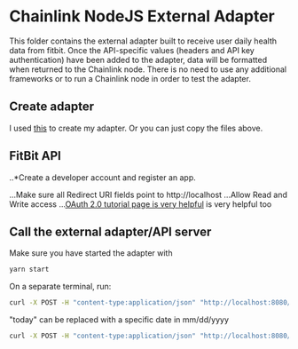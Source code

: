 # Chainlink NodeJS External Adapter

This folder contains the external adapter built to receive user daily health data from fitbit. Once the API-specific values (headers and API key authentication) have been added to the adapter, data will be formatted when returned to the Chainlink node. There is no need to use any additional frameworks or to run a Chainlink node in order to test the adapter.
## Create adapter
I used [this](https://github.com/thodges-gh/CL-EA-NodeJS-Template "CL-EA-NodeJS-Template") to create my adapter. Or you can just copy the files above.

## FitBit API
..*Create a developer account and register an app.

...Make sure all Redirect URI fields point to http://localhost
...Allow Read and Write access
...[OAuth 2.0 tutorial page is very helpful](https://dev.fitbit.com/apps/oauthinteractivetutorial?clientEncodedId=238VNJ&clientSecret=707495e811e6a3e100516d5eb53d224c&redirectUri=http://localhost&applicationType=PERSONAL) is very helpful too


## Call the external adapter/API server
Make sure you have started the adapter with
```bash
yarn start
```
On a separate terminal, run:

```bash
curl -X POST -H "content-type:application/json" "http://localhost:8080/" --data '{ "id": 0, "data": {"date":"today"} }'
```
"today" can be replaced with a specific date in mm/dd/yyyy
```bash
curl -X POST -H "content-type:application/json" "http://localhost:8080/" --data '{ "id": 0, "data": {"date":"mm/dd/yyyy"} }'
```

